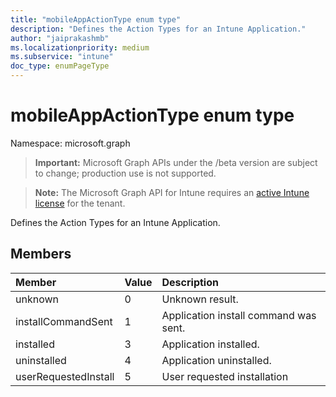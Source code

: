 ```yaml
---
title: "mobileAppActionType enum type"
description: "Defines the Action Types for an Intune Application."
author: "jaiprakashmb"
ms.localizationpriority: medium
ms.subservice: "intune"
doc_type: enumPageType
---
```


# mobileAppActionType enum type

Namespace: microsoft.graph
> **Important:** Microsoft Graph APIs under the /beta version are subject to change; production use is not supported.

> **Note:** The Microsoft Graph API for Intune requires an [active Intune license](https://go.microsoft.com/fwlink/?linkid=839381) for the tenant.


Defines the Action Types for an Intune Application.

## Members
|Member|Value|Description|
|:---|:---|:---|
|unknown|0|Unknown result.|
|installCommandSent|1|Application install command was sent.|
|installed|3|Application installed.|
|uninstalled|4|Application uninstalled.|
|userRequestedInstall|5|User requested installation|
